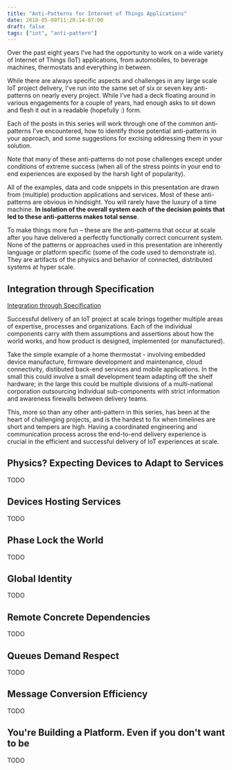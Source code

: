 ```yaml
---
title: "Anti-Patterns for Internet of Things Applications"
date: 2018-05-09T11:20:14-07:00
draft: false
tags: ["iot", "anti-pattern"]
---
```


Over the past eight years I've had the opportunity to work on a wide variety of
Internet of Things (IoT) applications, from automobiles, to beverage machines,
thermostats and everything in between.

While there are always specific aspects and challenges in any large scale
IoT project delivery, I've run into the same set of six or seven key 
anti-patterns on nearly every project.  While I've had a deck floating around
in various engagements for a couple of years, had enough asks to sit down and
flesh it out in a readable (hopefully :) form.

Each of the posts in this series will work through one of the common 
anti-patterns I've encountered, how to identify those potential anti-patterns 
in your approach, and some suggestions for excising addressing them in 
your solution.

Note that many of these anti-patterns do not pose challenges except under
conditions of extreme success (when all of the stress points in your end to
end experiences are exposed by the harsh light of popularity). 

All of the examples, data and code snippets in this presentation are drawn 
from (multiple) production applications and services.  Most of these 
anti-patterns are obvious in hindsight.  You will rarely have the luxury of 
a time machine.  **In isolation of the overall system each of the decision 
points that led to these anti-patterns makes total sense**.

To make things more fun – these are the anti-patterns that occur at scale 
after you have delivered a perfectly functionally correct concurrent system.
None of the patterns or approaches used in this presentation are inherently 
language or platform specific (some of the code used to demonstrate is). They are artifacts of the physics and behavior of connected, distributed 
systems at hyper scale.

## Integration through Specification

[Integration through Specification](iot-anti-patterns-integration.md)

Successful delivery of an IoT
project at scale brings together multiple areas of expertise, processes and
organizations.  Each of the individual components carry with them 
assumptions and assertions about how the world works, and how product is 
designed, implemented (or manufactured).  

Take the simple example of a home thermostat - involving embedded device 
manufacture, firmware development and maintenance, cloud connectivity, 
distibuted back-end services and mobile applications.  In the small this 
could involve a small development team adapting off the shelf hardware; in
the large this could be multiple divisions of a multi-national corporation 
outsourcing individual sub-components with strict information and awareness
firewalls between delivery teams.

This, more so than any other anti-pattern in this series, has been at the 
heart of challenging projects, and is the hardest to fix when timelines are 
short and tempers are high.  Having a coordinated engineering and 
communication process across the end-to-end delivery experience is crucial
in the efficient and successful delivery of IoT experiences at scale.

## Physics? Expecting Devices to Adapt to Services

TODO

## Devices Hosting Services

TODO

## Phase Lock the World

TODO

## Global Identity

TODO

## Remote Concrete Dependencies

TODO

## Queues Demand Respect

TODO

## Message Conversion Efficiency

TODO

## You're Building a Platform.  Even if you don't want to be

TODO

